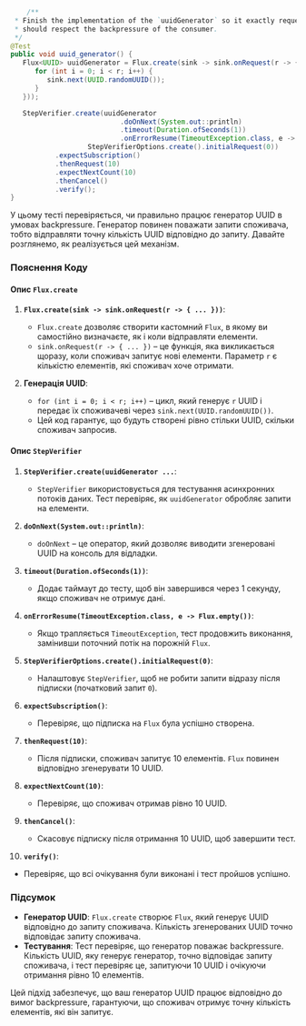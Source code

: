 ```java
    /**
 * Finish the implementation of the `uuidGenerator` so it exactly requested amount of UUIDs. Or better said, it
 * should respect the backpressure of the consumer.
 */
@Test
public void uuid_generator() {
   Flux<UUID> uuidGenerator = Flux.create(sink -> sink.onRequest(r -> {
      for (int i = 0; i < r; i++) {
         sink.next(UUID.randomUUID());
      }
   }));

   StepVerifier.create(uuidGenerator
                           .doOnNext(System.out::println)
                           .timeout(Duration.ofSeconds(1))
                           .onErrorResume(TimeoutException.class, e -> Flux.empty()),
                   StepVerifierOptions.create().initialRequest(0))
           .expectSubscription()
           .thenRequest(10)
           .expectNextCount(10)
           .thenCancel()
           .verify();
}
```
У цьому тесті перевіряється, чи правильно працює генератор UUID в умовах backpressure. Генератор повинен поважати запити споживача, тобто відправляти точну кількість UUID відповідно до запиту. Давайте розглянемо, як реалізується цей механізм.

### Пояснення Коду

#### Опис `Flux.create`

1. **`Flux.create(sink -> sink.onRequest(r -> { ... }))`**:
   - `Flux.create` дозволяє створити кастомний `Flux`, в якому ви самостійно визначаєте, як і коли відправляти елементи.
   - `sink.onRequest(r -> { ... })` – це функція, яка викликається щоразу, коли споживач запитує нові елементи. Параметр `r` є кількістю елементів, які споживач хоче отримати.

2. **Генерація UUID**:
   - `for (int i = 0; i < r; i++)` – цикл, який генерує `r` UUID і передає їх споживачеві через `sink.next(UUID.randomUUID())`.
   - Цей код гарантує, що будуть створені рівно стільки UUID, скільки споживач запросив.

#### Опис `StepVerifier`

1. **`StepVerifier.create(uuidGenerator ...`**:
   - `StepVerifier` використовується для тестування асинхронних потоків даних. Тест перевіряє, як `uuidGenerator` обробляє запити на елементи.

2. **`doOnNext(System.out::println)`**:
   - `doOnNext` – це оператор, який дозволяє виводити згенеровані UUID на консоль для відладки.

3. **`timeout(Duration.ofSeconds(1))`**:
   - Додає таймаут до тесту, щоб він завершився через 1 секунду, якщо споживач не отримує дані.

4. **`onErrorResume(TimeoutException.class, e -> Flux.empty())`**:
   - Якщо трапляється `TimeoutException`, тест продовжить виконання, замінивши поточний потік на порожній `Flux`.

5. **`StepVerifierOptions.create().initialRequest(0)`**:
   - Налаштовує `StepVerifier`, щоб не робити запити відразу після підписки (початковий запит `0`).

6. **`expectSubscription()`**:
   - Перевіряє, що підписка на `Flux` була успішно створена.

7. **`thenRequest(10)`**:
   - Після підписки, споживач запитує 10 елементів. `Flux` повинен відповідно згенерувати 10 UUID.

8. **`expectNextCount(10)`**:
   - Перевіряє, що споживач отримав рівно 10 UUID.

9. **`thenCancel()`**:
   - Скасовує підписку після отримання 10 UUID, щоб завершити тест.

10. **`verify()`**:
   - Перевіряє, що всі очікування були виконані і тест пройшов успішно.

### Підсумок

- **Генератор UUID**: `Flux.create` створює `Flux`, який генерує UUID відповідно до запиту споживача. Кількість згенерованих UUID точно відповідає запиту споживача.
- **Тестування**: Тест перевіряє, що генератор поважає backpressure. Кількість UUID, яку генерує генератор, точно відповідає запиту споживача, і тест перевіряє це, запитуючи 10 UUID і очікуючи отримання рівно 10 елементів.

Цей підхід забезпечує, що ваш генератор UUID працює відповідно до вимог backpressure, гарантуючи, що споживач отримує точну кількість елементів, які він запитує.